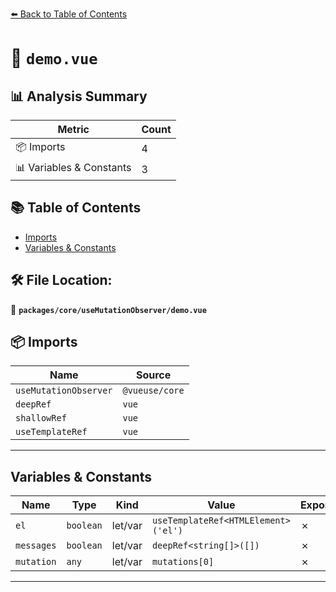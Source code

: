 [⬅️ Back to Table of Contents](../../../index.md)

# 📄 `demo.vue`

## 📊 Analysis Summary

| Metric | Count |
|--------|-------|
| 📦 Imports | 4 |
| 📊 Variables & Constants | 3 |

## 📚 Table of Contents

- [Imports](#imports)
- [Variables & Constants](#variables-constants)

## 🛠️ File Location:
📂 **`packages/core/useMutationObserver/demo.vue`**

## 📦 Imports

| Name | Source |
|------|--------|
| `useMutationObserver` | `@vueuse/core` |
| `deepRef` | `vue` |
| `shallowRef` | `vue` |
| `useTemplateRef` | `vue` |


---

## Variables & Constants

| Name | Type | Kind | Value | Exported |
|------|------|------|-------|----------|
| `el` | `boolean` | let/var | `useTemplateRef<HTMLElement>('el')` | ✗ |
| `messages` | `boolean` | let/var | `deepRef<string[]>([])` | ✗ |
| `mutation` | `any` | let/var | `mutations[0]` | ✗ |


---